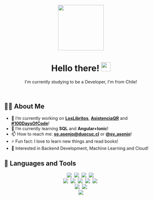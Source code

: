 <!-- https://www.seekpng.com/ipng/u2w7t4u2y3u2y3u2_open-man-with-laptop-vector-png/ -->
<img style="display: block; margin: 0 auto;" src="https://i.imgur.com/epT0VMi.png" width="
150px">

<h1 align="center">Hello there! <img src="https://raw.githubusercontent.com/MartinHeinz/MartinHeinz/master/wave.gif" width="30px"></h1>

<p align="center">I'm currently studying to be a Developer, I'm from Chile!</p>
<br/>

## 🙋‍♂️ About Me ##
- 🔭 I’m currently working on [**LosLibritos**](https://github.com/sergio-asenjo/LosLibritos), [**AsistenciaQR**](https://github.com/sergio-asenjo/AsistenciaQR) and [**#100DaysOfCode**](https://github.com/sergio-asenjo/100-days-of-code)!
- 🌱 I’m currently learning **SQL** and **Angular+Ionic**!
- 📫 How to reach me: **se.asenjo@duocuc.cl** or [**@sv_asenjo**](https://twitter.com/sv_asenjo)!
- ⚡ Fun fact: I love to learn new things and read books!
- 🧐 Interested in Backend Development, Machine Learning and Cloud!

<!-- icons by Icons8 | https://icons8.com/icons -->
## 🚀 Languages and Tools ##
<div style="text-align: center;">
    <img src="https://img.icons8.com/color/48/000000/python--v1.png"/>&nbsp;
    <img src="https://img.icons8.com/color/48/000000/java-coffee-cup-logo--v1.png"/>&nbsp;
    <img src="https://img.icons8.com/color/48/000000/c-sharp-logo.png"/>&nbsp;
    <img src="https://img.icons8.com/color/48/000000/javascript--v1.png"/>&nbsp;
</div>
<div style="text-align: center;">
    <img src="https://img.icons8.com/color/48/000000/html-5--v1.png"/>&nbsp;
    <img src="https://img.icons8.com/color/48/000000/css3.png"/>&nbsp;
    <img src="https://img.icons8.com/color/48/000000/angularjs.png"/>&nbsp;
    <img src="https://img.icons8.com/ios-filled/50/000000/ionic.png"/>&nbsp;
    <img src="https://img.icons8.com/color/48/000000/typescript.png"/>&nbsp;
</div>
<div style="text-align: center;">
    <img src="https://img.icons8.com/color/48/000000/mysql-logo.png"/>&nbsp;
    <img src="https://img.icons8.com/color/48/000000/microsoft-sql-server.png"/>
</div>
<div style="text-align: center;">
    <img src="https://img.icons8.com/color/48/000000/git.png"/>
</div>